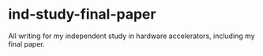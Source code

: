 # ind-study-final-paper
All writing for my independent study in hardware accelerators,
including my final paper.
